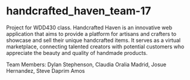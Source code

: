# handcrafted_haven_team-17

Project for WDD430 class. Handcrafted Haven is an innovative web application that aims to provide a platform for artisans and crafters to showcase and sell their unique handcrafted items. It serves as a virtual marketplace, connecting talented creators with potential customers who appreciate the beauty and quality of handmade products.

Team Members: Dylan Stephenson, Claudia Oralia Madrid, Josue Hernandez, Steve Daprim Amos
